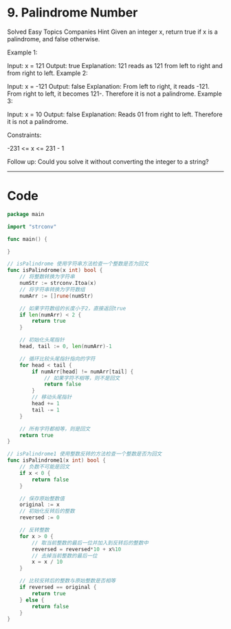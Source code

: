 # 9. Palindrome Number

Solved
Easy
Topics
Companies
Hint
Given an integer x, return true if x is a palindrome, and false otherwise.

Example 1:

Input: x = 121
Output: true
Explanation: 121 reads as 121 from left to right and from right to left.
Example 2:

Input: x = -121
Output: false
Explanation: From left to right, it reads -121. From right to left, it becomes 121-. Therefore it is not a palindrome.
Example 3:

Input: x = 10
Output: false
Explanation: Reads 01 from right to left. Therefore it is not a palindrome.

Constraints:

-231 <= x <= 231 - 1

Follow up: Could you solve it without converting the integer to a string?

---

# Code

```go
package main

import "strconv"

func main() {

}

// isPalindrome 使用字符串方法检查一个整数是否为回文
func isPalindrome(x int) bool {
	// 将整数转换为字符串
	numStr := strconv.Itoa(x)
	// 将字符串转换为字符数组
	numArr := []rune(numStr)

	// 如果字符数组的长度小于2，直接返回true
	if len(numArr) < 2 {
		return true
	}

	// 初始化头尾指针
	head, tail := 0, len(numArr)-1

	// 循环比较头尾指针指向的字符
	for head < tail {
		if numArr[head] != numArr[tail] {
			// 如果字符不相等，则不是回文
			return false
		}
		// 移动头尾指针
		head += 1
		tail -= 1
	}

	// 所有字符都相等，则是回文
	return true
}

// isPalindrome1 使用整数反转的方法检查一个整数是否为回文
func isPalindrome1(x int) bool {
	// 负数不可能是回文
	if x < 0 {
		return false
	}

	// 保存原始整数值
	original := x
	// 初始化反转后的整数
	reversed := 0

	// 反转整数
	for x > 0 {
		// 取当前整数的最后一位并加入到反转后的整数中
		reversed = reversed*10 + x%10
		// 去掉当前整数的最后一位
		x = x / 10
	}

	// 比较反转后的整数与原始整数是否相等
	if reversed == original {
		return true
	} else {
		return false
	}
}
```
